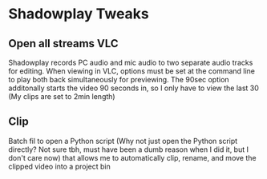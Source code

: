 # Shadowplay Tweaks

## Open all streams VLC
Shadowplay records PC audio and mic audio to two separate audio tracks for editing. When viewing in VLC, options must be set at the command line to play both back simultaneously for previewing. The 90sec option additonally starts the video 90 seconds in, so I only have to view the last 30 (My clips are set to 2min length)

## Clip
Batch fil to open a Python script (Why not just open the Python script directly? Not sure tbh, must have been a dumb reason when I did it, but I don't care now) that allows me to automatically clip, rename, and move the clipped video into a project bin